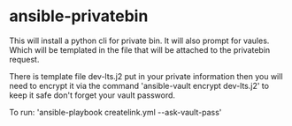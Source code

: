 # ansible-privatebin

This will install a python cli for private bin. It will also prompt for vaules. Which will be templated in the file that will be attached to the privatebin request.

There is template file dev-lts.j2 put in your private information then you will need to encrypt it via the command 'ansible-vault encrypt dev-lts.j2' to keep it safe don't forget your vault password.

To run: 'ansible-playbook createlink.yml --ask-vault-pass'
